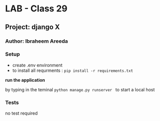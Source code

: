 # LAB - Class 29
## Project: django X
### Author: Ibraheem Areeda


### Setup
- create .env environment 
- to install all requrments : `pip install -r requirements.txt`

**run the application**

by typing in the teminal `python manage.py runserver ` to start a local host 

  
### Tests

no test required
